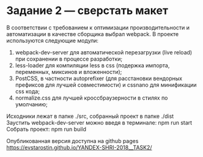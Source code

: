 # Задание 2 — сверстать макет

В соответствии с требованием к оптимизации производительности и автоматизации в качестве сборщика выбрал webpack. 
В проекте используются следующие модули:  
1. webpack-dev-server для автоматической перезагрузки (live reload) при сохранении в процессе разработки;
2. less-loader для компиляции less в css (подержка импорта, переменных, миксинов и вложенности);
3. PostCSS, в частности autoprefixer (для расстановки вендорных префиксов для лучшей совместимости) и cssnano для минификации css кода;
4. normalize.css для лучшей кроссбраузерности в стилях по умолчанию;

Исходники лежат в папке ./src, собранный проект в папке ./dist  
Заустить webpack-dev-server можно введя в терминале: npm run start  
Собрать проект: npm run build  

Опубликованная версия доступна на github pages https://evstarostin.github.io/YANDEX-SHRI-2018__TASK2/  




